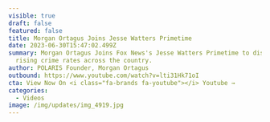 ```yaml
---
visible: true
draft: false
featured: false
title: Morgan Ortagus Joins Jesse Watters Primetime
date: 2023-06-30T15:47:02.499Z
summary: Morgan Ortagus Joins Fox News's Jesse Watters Primetime to discuss
  rising crime rates across the country.
author: POLARIS Founder, Morgan Ortagus
outbound: https://www.youtube.com/watch?v=lti31Hk71oI
cta: View Now On <i class="fa-brands fa-youtube"></i> Youtube →
categories:
  - Videos
image: /img/updates/img_4919.jpg
---
```

